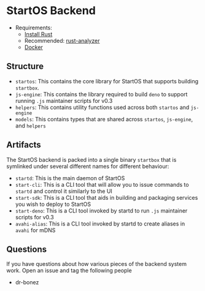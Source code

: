 # StartOS Backend

- Requirements:
  - [Install Rust](https://rustup.rs)
  - Recommended: [rust-analyzer](https://rust-analyzer.github.io/)
  - [Docker](https://docs.docker.com/get-docker/)

## Structure

- `startos`: This contains the core library for StartOS that supports building `startbox`.
- `js-engine`: This contains the library required to build `deno` to support running `.js` maintainer scripts for v0.3
- `helpers`: This contains utility functions used across both `startos` and `js-engine`
- `models`: This contains types that are shared across `startos`, `js-engine`, and `helpers`

## Artifacts

The StartOS backend is packed into a single binary `startbox` that is symlinked under
several different names for different behaviour:

- `startd`: This is the main daemon of StartOS
- `start-cli`: This is a CLI tool that will allow you to issue commands to
  `startd` and control it similarly to the UI
- `start-sdk`: This is a CLI tool that aids in building and packaging services
  you wish to deploy to StartOS
- `start-deno`: This is a CLI tool invoked by startd to run `.js` maintainer scripts for v0.3
- `avahi-alias`: This is a CLI tool invoked by startd to create aliases in `avahi` for mDNS

## Questions

If you have questions about how various pieces of the backend system work. Open
an issue and tag the following people

- dr-bonez
